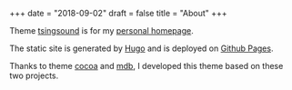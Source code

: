 +++
date = "2018-09-02"
draft = false
title = "About"
+++

Theme [tsingsound](https://github.com/orianna-zzo/tsingsound) is for my [personal homepage](https://orianna-zzo.github.io/).

The static site is generated by [Hugo](http://gohugo.io) and is deployed on [Github Pages](https://pages.github.com/).

Thanks to theme [cocoa](http://github.com/nishanths/cocoa-hugo-theme) and [mdb](https://mdbootstrap.com/), I developed this theme based on these two projects.
